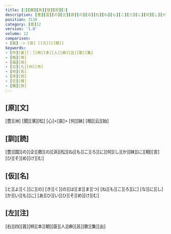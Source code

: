 ```yaml
---
title: [（][羇][旅][發][思][）]
description: [豊][国][の][企][救][の][浜][松][ね][も][こ][ろ][に][何][し][か][妹][に][相][言][ひ][そ][め][け][む]
position: 3130
category: [巻]12
version: '1.0'
volume: 12
comparison:
- [裳] -> [哀] [[元]][[類]]
keywords:
- [作][者][：][柿][本][人][麻][呂][歌][集]
- [略][体]
- [福][岡]
- [北][九][州][市]
- [地][名]
- [序][詞]
- [恋][情]
- [羈][旅]
---
```


## [原][文]

[豊][洲] [聞][濱][松] [心]<[哀]> [何][妹] [相][云][始]

## [訓][読]

[豊][国][の][企][救][の][浜][松][ね][も][こ][ろ][に][何][し][か][妹][に][相][言][ひ][そ][め][け][む]

## [仮][名]

[と][よ][く][に][の] [き][く][の][は][ま][ま][つ] [ね][も][こ][ろ][に] [な][に][し][か][い][も][に] [あ][ひ][い][ひ][そ][め][け][む]

## [左][注]

[右][四][首][柿][本][朝][臣][人][麻][呂][歌][集][出]
